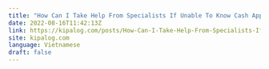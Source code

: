 ```yaml
---
title: "How Can I Take Help From Specialists If Unable To Know Cash App Bank Name?"
date: 2022-08-16T11:42:13Z
link: https://kipalog.com/posts/How-Can-I-Take-Help-From-Specialists-If-Unable-To-Know-Cash-App-Bank-Name?utm_medium=RSS&utm_source=news.12bit.vn
site: kipalog.com
language: Vietnamese
draft: false
---
```


